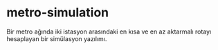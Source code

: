 # metro-simulation
Bir metro ağında iki istasyon arasındaki en kısa ve en az aktarmalı rotayı hesaplayan bir simülasyon yazılımı.
